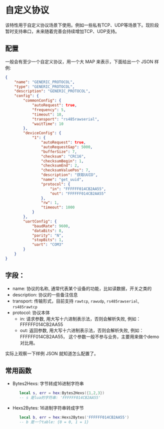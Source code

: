 # 自定义协议
该特性用于自定义协议场景下使用。例如一些私有TCP、UDP等场景下。现阶段暂时支持串口，未来随着完善会持续增加TCP、UDP支持。

## 配置
一般会有至少一个自定义协议，用一个大 MAP 来表示，下面给出一个 JSON 样例:

```json
{
    "name": "GENERIC_PROTOCOL",
    "type": "GENERIC_PROTOCOL",
    "description": "GENERIC_PROTOCOL",
    "config": {
        "commonConfig": {
            "autoRequest": true,
            "frequency": 5,
            "timeout": 10,
            "transport": "rs485rawserial",
            "waitTime": 10
        },
        "deviceConfig": {
            "1": {
                "autoRequest": true,
                "autoRequestGap": 5000,
                "bufferSize": 7,
                "checksum": "CRC16",
                "checksumBegin": 1,
                "checksumEnd": 2,
                "checksumValuePos": 7,
                "description": "获取UUID",
                "name": "get_uuid",
                "protocol": {
                    "in": "FFFFFF014CB2AA55",
                    "out": "FFFFFF014CB2AA55"
                },
                "rw": 1,
                "timeout": 1000
            }
        },
        "uartConfig": {
            "baudRate": 9600,
            "dataBits": 8,
            "parity": "N",
            "stopBits": 1,
            "uart": "COM3"
        }
    }
}
```

## 字段：

- name: 协议的名称, 通常代表某个设备的功能，比如读数据，开关之类的
- description: 协议的一些备注信息
- transport: 传输形式，目前支持 `rawtcp`, `rawudp`, `rs485rawserial`, `rs485rawtcp`
- protocol: 协议本体
    - in: 请求参数, 用大写十六进制表示法，否则会解析失败, 例如：FFFFFF014CB2AA55
    - out: 返回参数, 用大写十六进制表示法，否则会解析失败, 例如：FFFFFF014CB2AA55， 这个参数一般不参与业务，主要用来做个demo对比用。

实际上观察一下样例 JSON 就知道怎么配置了。

## 常用函数
- Bytes2Hexs: 字节转成16进制字符串
  ```lua
     local s, err = hex:Bytes2Hexs({1,2,3})
     -- s 是lua的字符串: 'FFFFFF014CB2AA55'
  ```
- Hexs2Bytes: 16进制字符串转成字节
  ```lua
     local b, err = hex:Hexs2Bytes('FFFFFF014CB2AA55')
     -- b 是一个table: {0 = 0, 1 = 1}
  ```